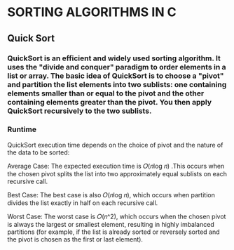 <h1>SORTING ALGORITHMS IN C</h1>

## Quick Sort

### QuickSort is an efficient and widely used sorting algorithm. It uses the "divide and conquer" paradigm to order elements in a list or array. The basic idea of QuickSort is to choose a "pivot" and partition the list elements into two sublists: one containing elements smaller than or equal to the pivot and the other containing elements greater than the pivot. You then apply QuickSort recursively to the two sublists.

### Runtime

QuickSort execution time depends on the choice of pivot and the nature of the data to be sorted:

Average Case: The expected execution time is 𝑂(𝑛log 𝑛) .This occurs when the chosen pivot splits the list into two approximately equal sublists on each recursive call.

Best Case: The best case is also 𝑂(𝑛log 𝑛), which occurs when partition divides the list exactly in half on each recursive call.

Worst Case: The worst case is 𝑂(𝑛^2), which occurs when the chosen pivot is always the largest or smallest element, resulting in highly imbalanced partitions (for example, if the list is already sorted or reversely sorted and the pivot is chosen as the first or last element).


